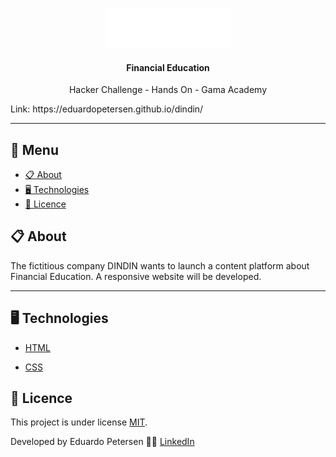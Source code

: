 <p align="center"><img alt="Dindin" height="64" src="./imagens/logo-header.png"></p>

<h4 align="center">Financial Education</h4>

  <p align="center">Hacker Challenge - Hands On  - Gama Academy</p>

<p align="center">

<p>Link: https://eduardopetersen.github.io/dindin/</p>

<hr>

## 📕 Menu


* [📋 About](#📋-About)
* [🖥 Technologies](#🖥-Technologies)
* [📝 Licence](#📝-Licence)


## 📋 About

<p align="left">   The fictitious company DINDIN wants to launch a content platform about Financial Education.
A responsive website will be developed. </p>

<hr>


## 🖥 Technologies

- <a href="https://www.w3schools.com/html/">HTML</a>

- <a href="https://www.w3schools.com/css/default.asp">CSS</a>


## 📝 Licence


This project is under license [MIT](./LICENSE).

Developed by Eduardo Petersen 👋🏻 [LinkedIn](https://www.linkedin.com/in/eduardo-petersen-69a1391ba/)
